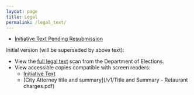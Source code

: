 ```yaml
---
layout: page
title: Legal
permalink: /legal_text/
---
```


* [Initiative Text Pending Resubmission](/v2/initiative_text.pdf)

Initial version (will be superseded by above text):

* View the [full legal text](https://www.sf.gov/sites/default/files/2024-06/20240626_Prohibition%20on%20Separate%20Charges%20in%20Customer%20Bills%20by%20Food%20Businesses_TS_LegalText.pdf) scan from the Department of Elections.
* View accessible copies compatible with screen readers:
  * [Initiative Text](/v1/initiative_text.pdf)
  * [City Attorney title and summary](/v1/Title and Summary - Retaurant charges.pdf)